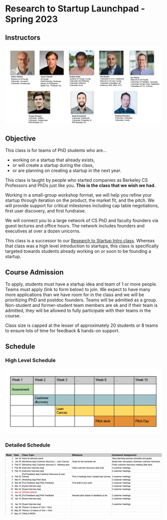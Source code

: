 # Research to Startup Launchpad - Spring 2023

## Instructors

![Ali Ghodsi, Andrew Krioukov, Andy Konwinski, Ion Stoica, Prabal Dutta, Pieter Abbeel, Sergey Karayev, Trevor Darrell](images/instructors-research-to-startup-sp23.png)

## Objective

<!--<div style="float:right">
<a class="apply-button" href="https://docs.google.com/forms/d/e/1FAIpQLScjmBWPXlD70tZYMatvR3ayI3Y5j8j8uoRm2_1cSkXGm5thSg/viewform">Apply For Launchpad</a>
</div>-->

This class is for teams of PhD students who are…
<ul>
<li>working on a startup that already exists,</li>
<li>or will create a startup during the class,</li>
<li>or are planning on creating a startup in the next year.</li>
</ul>

This class is taught by people who started companies as Berkeley CS Professors
and PhDs just like you. <b>This is the class that we wish we had.</b>

Working in a small-group workshop format, we will help you refine your startup
through iteration on the product, the market fit, and the pitch. We will
provide support for critical milestones including cap table negotiations, first
user discovery, and first fundraise.

We will connect you to a large network of CS PhD and faculty founders via guest
lectures and office hours. The network includes founders and executives at over
a dozen unicorns.

This class is a successor to our [Research to Startup Intro
class](/intro-sp22). Whereas that class was a high level introduction to
startups, this class is specifically targeted towards students already working
on or soon to be founding a startup.

## Course Admission

To apply, students must have a startup idea and team of 1 or more people. Teams
must apply (link to form below) to join.  We expect to have many more
applications than we have room for in the class and we will be prioritizing PhD
and postdoc founders.  Teams will be admitted as a group. Non-student and
former-student team members are ok and if their team is admitted, they will be
allowed to fully participate with their teams in the course.

Class size is capped at the lesser of approximately 20 students or 8 teams to
ensure lots of time for feedback & hands-on support.

<!--<div class="centerer-container">
<a class="apply-button" href="https://docs.google.com/forms/d/e/1FAIpQLScjmBWPXlD70tZYMatvR3ayI3Y5j8j8uoRm2_1cSkXGm5thSg/viewform">Apply For Launchpad</a>
</div>-->

## Schedule

### High Level Schedule

![High Level Class Schedule Spring 2023](images/schedule-high-level-research-to-startup-sp23.png)


### Detailed Schedule

![Detailed Class Schedule Spring 2023](images/schedule-detailed-research-to-startup-sp23-v2.png)
